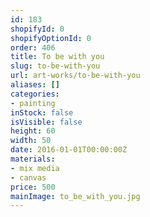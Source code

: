 ```yaml
---
id: 183
shopifyId: 0
shopifyOptionId: 0
order: 406
title: To be with you
slug: to-be-with-you
url: art-works/to-be-with-you
aliases: []
categories:
- painting
inStock: false
isVisible: false
height: 60
width: 50
date: 2016-01-01T00:00:00Z
materials:
- mix media
- canvas
price: 500
mainImage: to_be_with_you.jpg
---
```


